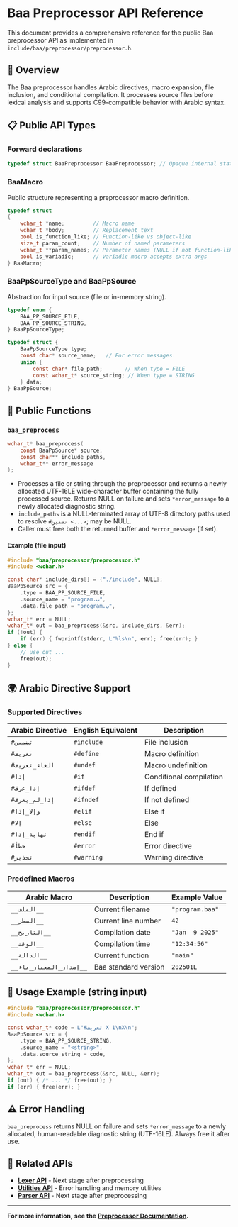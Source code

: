 # Baa Preprocessor API Reference

This document provides a comprehensive reference for the public Baa preprocessor API as implemented in `include/baa/preprocessor/preprocessor.h`.

## 🎯 Overview

The Baa preprocessor handles Arabic directives, macro expansion, file inclusion, and conditional compilation. It processes source files before lexical analysis and supports C99-compatible behavior with Arabic syntax.

## 📋 Public API Types

### Forward declarations

```c
typedef struct BaaPreprocessor BaaPreprocessor; // Opaque internal state (not exposed)
```

### BaaMacro

Public structure representing a preprocessor macro definition.

```c
typedef struct
{
    wchar_t *name;         // Macro name
    wchar_t *body;         // Replacement text
    bool is_function_like; // Function-like vs object-like
    size_t param_count;    // Number of named parameters
    wchar_t **param_names; // Parameter names (NULL if not function-like)
    bool is_variadic;      // Variadic macro accepts extra args
} BaaMacro;
```

### BaaPpSourceType and BaaPpSource

Abstraction for input source (file or in-memory string).

```c
typedef enum {
    BAA_PP_SOURCE_FILE,
    BAA_PP_SOURCE_STRING,
} BaaPpSourceType;

typedef struct {
    BaaPpSourceType type;
    const char* source_name;   // For error messages
    union {
        const char* file_path;       // When type = FILE
        const wchar_t* source_string; // When type = STRING
    } data;
} BaaPpSource;
```

## 🔧 Public Functions

### `baa_preprocess`

```c
wchar_t* baa_preprocess(
    const BaaPpSource* source,
    const char** include_paths,
    wchar_t** error_message
);
```

- Processes a file or string through the preprocessor and returns a newly allocated UTF-16LE wide-character buffer containing the fully processed source. Returns NULL on failure and sets `*error_message` to a newly allocated diagnostic string.
- `include_paths` is a NULL-terminated array of UTF-8 directory paths used to resolve `#تضمين <...>`; may be NULL.
- Caller must free both the returned buffer and `*error_message` (if set).

#### Example (file input)

```c
#include "baa/preprocessor/preprocessor.h"
#include <wchar.h>

const char* include_dirs[] = {"./include", NULL};
BaaPpSource src = {
    .type = BAA_PP_SOURCE_FILE,
    .source_name = "program.ب",
    .data.file_path = "program.ب",
};
wchar_t* err = NULL;
wchar_t* out = baa_preprocess(&src, include_dirs, &err);
if (!out) {
    if (err) { fwprintf(stderr, L"%ls\n", err); free(err); }
} else {
    // use out ...
    free(out);
}
```

## 🌍 Arabic Directive Support

### Supported Directives

| Arabic Directive | English Equivalent | Description |
|------------------|-------------------|-------------|
| `#تضمين` | `#include` | File inclusion |
| `#تعريف` | `#define` | Macro definition |
| `#الغاء_تعريف` | `#undef` | Macro undefinition |
| `#إذا` | `#if` | Conditional compilation |
| `#إذا_عرف` | `#ifdef` | If defined |
| `#إذا_لم_يعرف` | `#ifndef` | If not defined |
| `#وإلا_إذا` | `#elif` | Else if |
| `#إلا` | `#else` | Else |
| `#نهاية_إذا` | `#endif` | End if |
| `#خطأ` | `#error` | Error directive |
| `#تحذير` | `#warning` | Warning directive |

### Predefined Macros

| Arabic Macro | Description | Example Value |
|--------------|-------------|---------------|
| `__الملف__` | Current filename | `"program.baa"` |
| `__السطر__` | Current line number | `42` |
| `__التاريخ__` | Compilation date | `"Jan  9 2025"` |
| `__الوقت__` | Compilation time | `"12:34:56"` |
| `__الدالة__` | Current function | `"main"` |
| `__إصدار_المعيار_باء__` | Baa standard version | `202501L` |

## 📝 Usage Example (string input)

```c
#include "baa/preprocessor/preprocessor.h"
#include <wchar.h>

const wchar_t* code = L"#تعريف X 1\nX\n";
BaaPpSource src = {
    .type = BAA_PP_SOURCE_STRING,
    .source_name = "<string>",
    .data.source_string = code,
};
wchar_t* err = NULL;
wchar_t* out = baa_preprocess(&src, NULL, &err);
if (out) { /* ... */ free(out); }
if (err) { free(err); }
```

## ⚠️ Error Handling

`baa_preprocess` returns NULL on failure and sets `*error_message` to a newly allocated, human-readable diagnostic string (UTF-16LE). Always free it after use.

## 🔗 Related APIs

- **[Lexer API](LEXER_API.md)** - Next stage after preprocessing
- **[Utilities API](UTILITIES_API.md)** - Error handling and memory utilities
- **[Parser API](PARSER_API.md)** - Next stage after preprocessing

---

**For more information, see the [Preprocessor Documentation](../02_COMPILER_ARCHITECTURE/PREPROCESSOR.md).**
